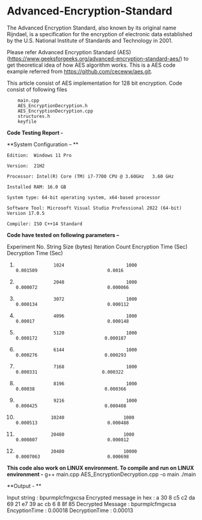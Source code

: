 # Advanced-Encryption-Standard
The Advanced Encryption Standard, also known by its original name Rijndael, is a specification for the encryption of electronic data established by the U.S. National Institute of Standards and Technology in 2001.

Please refer Advanced Encryption Standard (AES) (https://www.geeksforgeeks.org/advanced-encryption-standard-aes/) to get theoretical idea of how AES algorithm works. This is a AES code example referred from https://github.com/ceceww/aes.git.

This article consist of AES implementation for 128 bit encryption. Code consist of following files

        main.cpp
        AES_EncryptionDecryption.h
        AES_EncryptionDecryption.cpp
        structures.h
        keyfile




**Code Testing Report -**

**System Configuration –  **

    Edition:  Windows 11 Pro

    Version:  21H2

    Processor: Intel(R) Core (TM) i7-7700 CPU @ 3.60GHz   3.60 GHz

    Installed RAM: 16.0 GB  

    System type: 64-bit operating system, x64-based processor

    Software Tool: Microsoft Visual Studio Professional 2022 (64-bit) Version 17.0.5

    Compiler: ISO C++14 Standard


**Code have tested on following parameters –**

Experiment No.     String Size (bytes)      Iteration Count         Encryption Time (Sec)            Decryption Time (Sec)

1.                   1024                       1000                      0.001509                          0.0016

2.                   2048                       1000                      0.000072                          0.000066

3.                   3072                       1000                      0.000134                          0.000112

4.                   4096                       1000                      0.00017                           0.000148

5.                   5120                       1000                       0.000172                         0.000187

6.                   6144                       1000                       0.000276                         0.000293

7.                   7168                       1000                        0.000331                        0.000322

8.                   8196                       1000                        0.00038                          0.000366

9.                   9216                       1000                        0.000425                         0.000408

10.                  10240                      1000                        0.000513                          0.000488

11.                  20480                      1000                        0.000807                          0.000812

12.                  20480                      10000                       0.0007063                         0.000698



**This code also work on LINUX environment. To compile and run on LINUX environment -**
  g++ main.cpp AES_EncryptionDecryption.cpp -o main
  ./main

**Output - **

  Input string : bpurmplcfmgxcsa
  Encrypted message in hex : a 30 8 c5 c2 da 69 21 e7 39 ac cb 6 8 8f 85
  Decrypted Message : bpurmplcfmgxcsa
  EncyptionTime : 0.00018
  DecryptionTime : 0.00013

